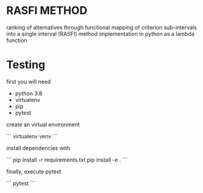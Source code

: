 # RASFI METHOD
ranking of alternatives through functional mapping of criterion sub-intervals into a single interval (RASFI) method implementation in python as a lambda function

# Testing
first you will need
- python 3.8
- virtualenv
- pip
- pytest


create an virtual environment

´´´
virtualenv venv
´´´

install dependencies with

´´´
pip install -r requirements.txt
pip install -e .
´´´

finally, execute pytest

´´´
pytest
´´´
